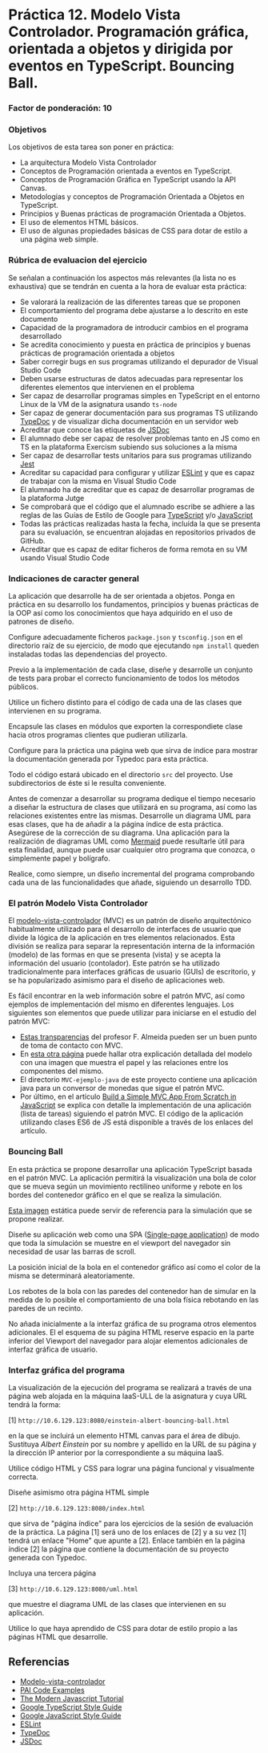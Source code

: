 # Práctica 12. Modelo Vista Controlador. Programación gráfica, orientada a objetos y dirigida por eventos en TypeScript. Bouncing Ball.
### Factor de ponderación: 10

### Objetivos
Los objetivos de esta tarea son poner en práctica:
* La arquitectura Modelo Vista Controlador
* Conceptos de Programación orientada a eventos en TypeScript.
* Conceptos de Programación Gráfica en TypeScript usando la API Canvas.
* Metodologías y conceptos de Programación Orientada a Objetos en TypeScript.
* Principios y Buenas prácticas de programación Orientada a Objetos.
* El uso de elementos HTML básicos.
* El uso de algunas propiedades básicas de CSS para dotar de estilo a una página web simple.

### Rúbrica de evaluacion del ejercicio
Se señalan a continuación los aspectos más relevantes (la lista no es exhaustiva)
que se tendrán en cuenta a la hora de evaluar esta práctica:
* Se valorará la realización de las diferentes tareas que se proponen
* El comportamiento del programa debe ajustarse a lo descrito en este documento
* Capacidad de la programadora de introducir cambios en el programa desarrollado
* Se acredita conocimiento y puesta en práctica de principios y buenas prácticas de programación orientada a objetos
* Saber corregir bugs en sus programas utilizando el depurador de Visual Studio Code
* Deben usarse estructuras de datos adecuadas para representar los diferentes elementos que intervienen en el problema
* Ser capaz de desarrollar programas simples en TypeScript en el entorno Linux de la VM de la asignatura usando
  `ts-node`
* Ser capaz de generar documentación para sus programas TS utilizando
  [TypeDoc](https://typedoc.org/)
  y de visualizar dicha documentación en un servidor web
* Acreditar que conoce las etiquetas de 
  [JSDoc](https://jsdoc.app/)
* El alumnado debe ser capaz de resolver problemas tanto en JS como en TS en la plataforma Exercism subiendo sus soluciones a la misma
* Ser capaz de desarrollar tests unitarios para sus programas utilizando
  [Jest](https://jestjs.io/)
* Acreditar su capacidad para configurar y utilizar 
  [ESLint](https://eslint.org/)
y que es capaz de trabajar con la misma en Visual Studio Code
* El alumnado ha de acreditar que es capaz de desarrollar programas de la plataforma Jutge
* Se comprobará que el código que el alumnado escribe se adhiere a las reglas de las Guías de Estilo de Google para 
[TypeScript](https://google.github.io/styleguide/tsguide.html)
y/o
[JavaScript](https://google.github.io/styleguide/jsguide.html)
* Todas las prácticas realizadas hasta la fecha, incluída la que se presenta para su evaluación, se encuentran alojadas en repositorios privados de GitHub.
* Acreditar que es capaz de editar ficheros de forma remota en su VM usando Visual Studio Code

### Indicaciones de caracter general
La aplicación que desarrolle ha de ser orientada a objetos.
Ponga en práctica en su desarrollo los fundamentos, principios y buenas prácticas de la OOP así como los
conocimientos que haya adquirido en el uso de patrones de diseño.

Configure adecuadamente ficheros `package.json` y `tsconfig.json` en el directorio raíz de su ejercicio, 
de modo que ejecutando `npm install` queden instaladas todas las dependencias del proyecto.

Previo a la implementación de cada clase, diseñe y desarrolle un conjunto de tests para probar el correcto
funcionamiento de todos los métodos públicos.

Utilice un fichero distinto para el código de cada una de las clases que intervienen en su programa.

Encapsule las clases en módulos que exporten la correspondiete clase hacia otros programas clientes que pudieran utilizarla.

Configure para la práctica una página web que sirva de índice para mostrar la documentación generada por
Typedoc para esta práctica.

Todo el código estará ubicado en el directorio `src` del proyecto. Use subdirectorios de éste si le resulta conveniente.

Antes de comenzar a desarrollar su programa dedique el tiempo necesario a diseñar la estructura de clases que
utilizará en su programa, así como las relaciones existentes entre las mismas.
Desarrolle un diagrama UML para esas clases, que ha de añadir a la página índice de esta práctica.
Asegúrese de la corrección de su diagrama.
Una aplicación para la realización de diagramas UML como
[Mermaid](https://mermaid.live/edit#pako:eNptkU1PwzAMhv9KlBOI9Q9UuyC2SRx22m2KhNzEdFbzAfnQBKP_nbSlYXT4ZD-OX72xL1w6hbzmUkMIG4LWgxGW5Xi0ZECz9VdVsU2S3S3dUTjd0iM2Hv7gmj2QjQxaXOJD9GRb1qJV6K-bw0jYg8np3f2iYSDiDEfbo73LBFgRbRC6J6edL41wJjMP5vI9gezmur_WGz5W9KrBe6BPfLY7xFiwBLuF-O_8uIJfQ41zmlF4OZNWBfpkF7Nz8BU36A2QyncZVQSPJzQoeJ1Tha-QdBRc2D4_TW8q72OrKDrP6-gTrjik6A4fVs719ObnuhPsvwES3pny)
puede resultarle útil para esta finalidad, aunque puede usar cualquier otro programa que conozca, 
o simplemente papel y bolígrafo.

Realice, como siempre, un diseño incremental del programa comprobando cada una de las funcionalidades que añade, siguiendo un
desarrollo TDD.

### El patrón Modelo Vista Controlador

El 
[modelo-vista-controlador](https://en.wikipedia.org/wiki/Model%E2%80%93view%E2%80%93controller)
(MVC) es un patrón de diseño arquitectónico habitualmente utilizado para el desarrollo de interfaces de usuario 
que divide la lógica de la aplicación en tres elementos relacionados. 
Esta división se realiza para separar la representación interna de la información (modelo) 
de las formas en que se presenta (vista) y se acepta la información del usuario (contolador).
Este patrón se ha utilizado tradicionalmente para interfaces gráficas de usuario (GUIs) de escritorio, 
y se ha popularizado asimismo para el diseño de aplicaciones web.

Es fácil encontrar en la web información sobre el patrón MVC, así como ejemplos de implementación del
mismo en diferentes lenguajes.
Los siguientes son elementos que puede utilizar para iniciarse en el estudio del patrón MVC:
* [Estas transparencias](https://campusingenieriaytecnologia2223.ull.es/pluginfile.php/4388/mod_resource/content/2/FAlmeida-Transparencias-MVC2020.pdf)
del profesor F. Almeida pueden ser un buen punto de toma de contacto con MVC.
* En [esta otra página](https://www.roseindia.net/tutorial/java/jdbc/javamvcdesignpattern.html)
puede hallar otra explicación detallada del modelo con una imagen que muestra el papel y las relaciones entre
los componentes del mismo.
* El directorio `MVC-ejemplo-java` de este proyecto contiene una aplicación java para un conversor de monedas
que sigue el patrón MVC.
* Por último, en el artículo
[Build a Simple MVC App From Scratch in JavaScript](https://www.taniarascia.com/javascript-mvc-todo-app/)
se explica con detalle la implementación de una aplicación (lista de tareas) siguiendo el patrón MVC.
El código de la aplicación utilizando clases ES6 de JS está disponible a través de los enlaces del artículo.

### Bouncing Ball 

En esta práctica se propone desarrollar una aplicación TypeScript basada en el patrón MVC.
La aplicación permitirá la visualización una bola de color que se mueva según un movimiento rectilíneo uniforme y rebote en los
bordes del contenedor gráfico en el que se realiza la simulación.

[Esta imagen](https://raw.githubusercontent.com/fsande/PAI-Labs-Public-Data/master/img/p13_BouncingBall/BouncingBall.png) 
estática puede servir de referencia para la simulación que se propone realizar.

Diseñe su aplicación web como una SPA
([Single-page application](https://en.wikipedia.org/wiki/Single-page_application))
de modo que toda la simulación se muestre en el viewport del navegador sin necesidad de usar las barras de scroll.

La posición inicial de la bola en el contenedor gráfico así como el color de la misma se determinará aleatoriamente.

Los rebotes de la bola con las paredes del contenedor han de simular en la medida de lo posible el
comportamiento de una bola física rebotando en las paredes de un recinto.

No añada inicialmente a la interfaz gráfica de su programa otros elementos adicionales.
El el esquema de su página HTML reserve espacio en la parte inferior del Viewport del navegador para alojar
elementos adicionales de interfaz gráfica de usuario.

### Interfaz gráfica del programa

La visualización de la ejecución del programa se realizará a través de una página web alojada
en la máquina IaaS-ULL de la asignatura y cuya URL tendrá la forma:

[1] `http://10.6.129.123:8080/einstein-albert-bouncing-ball.html`

en la que se incluirá un elemento HTML canvas para el área de dibujo.
Sustituya *Albert Einstein* por su nombre y apellido en la URL de su página
y la dirección IP anterior por la correspondiente a su máquina IaaS.

Utilice código HTML y CSS para lograr una página funcional y visualmente correcta.

Diseñe asimismo otra página HTML simple 

[2] `http://10.6.129.123:8080/index.html`

que sirva de "página índice" para los ejercicios de la sesión de evaluación de la práctica.
La página [1] será uno de los enlaces de [2] y a su vez [1] tendrá un enlace "Home" que apunte a [2].
Enlace también en la página índice [2] la página que contiene la documentación de su proyecto generada con
Typedoc.

Incluya una tercera página

[3] `http://10.6.129.123:8080/uml.html`

que muestre el diagrama UML de las clases que intervienen en su aplicación.

Utilice lo que haya aprendido de CSS para dotar de estilo propio a las páginas HTML que
desarrolle.

## Referencias
* [Modelo-vista-controlador](https://en.wikipedia.org/wiki/Model%E2%80%93view%E2%80%93controller)
* [PAI Code Examples](https://github.com/ULL-ESIT-PAI-2022-2023/PAI-class-code-examples)
* [The Modern Javascript Tutorial](https://javascript.info)
* [Google TypeScript Style Guide](https://google.github.io/styleguide/tsguide.html)
* [Google JavaScript Style Guide](https://google.github.io/styleguide/jsguide.html)
* [ESLint](https://eslint.org/)
* [TypeDoc](https://typedoc.org/)
* [JSDoc](https://jsdoc.app/)
